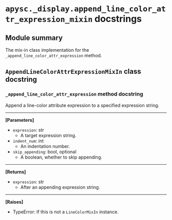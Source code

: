 # `apysc._display.append_line_color_attr_expression_mixin` docstrings

## Module summary

The mix-in class implementation for the `_append_line_color_attr_expression` method.

## `AppendLineColorAttrExpressionMixIn` class docstring

### `_append_line_color_attr_expression` method docstring

Append a line-color attribute expression to a specified expression string.<hr>

**[Parameters]**

- `expression`: str
  - A target expression string.
- `indent_num`: int
  - An indentation number.
- `skip_appending`: bool, optional
  - A boolean, whether to skip appending.

<hr>

**[Returns]**

- `expression`: str
  - After an appending expression string.

<hr>

**[Raises]**

- TypeError: If this is not a `LineColorMixIn` instance.
